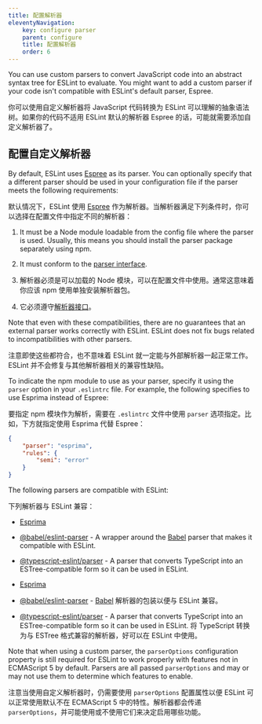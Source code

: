 ```yaml
---
title: 配置解析器
eleventyNavigation:
    key: configure parser
    parent: configure
    title: 配置解析器
    order: 6
---
```


You can use custom parsers to convert JavaScript code into an abstract syntax tree for ESLint to evaluate. You might want to add a custom parser if your code isn't compatible with ESLint's default parser, Espree.

你可以使用自定义解析器将 JavaScript 代码转换为 ESLint 可以理解的抽象语法树。如果你的代码不适用 ESLint 默认的解析器 Espree 的话，可能就需要添加自定义解析器了。

## 配置自定义解析器

By default, ESLint uses [Espree](https://github.com/eslint/espree) as its parser. You can optionally specify that a different parser should be used in your configuration file if the parser meets the following requirements:

默认情况下，ESLint 使用 [Espree](https://github.com/eslint/espree) 作为解析器。当解析器满足下列条件时，你可以选择在配置文件中指定不同的解析器：

1. It must be a Node module loadable from the config file where the parser is used. Usually, this means you should install the parser package separately using npm.
1. It must conform to the [parser interface](../../extend/custom-parsers).

1. 解析器必须是可以加载的 Node 模块，可以在配置文件中使用。通常这意味着你应该 npm 使用单独安装解析器包。
1. 它必须遵守[解析器接口](../../extend/custom-parsers)。

Note that even with these compatibilities, there are no guarantees that an external parser works correctly with ESLint. ESLint does not fix bugs related to incompatibilities with other parsers.

注意即使这些都符合，也不意味着 ESLint 就一定能与外部解析器一起正常工作。ESLint 并不会修复与其他解析器相关的兼容性缺陷。

To indicate the npm module to use as your parser, specify it using the `parser` option in your `.eslintrc` file. For example, the following specifies to use Esprima instead of Espree:

要指定 npm 模块作为解析，需要在 `.eslintrc` 文件中使用 `parser` 选项指定。比如，下方就指定使用 Esprima 代替 Espree：

```json
{
    "parser": "esprima",
    "rules": {
        "semi": "error"
    }
}
```

The following parsers are compatible with ESLint:

下列解析器与 ESLint 兼容：

* [Esprima](https://www.npmjs.com/package/esprima)
* [@babel/eslint-parser](https://www.npmjs.com/package/@babel/eslint-parser) - A wrapper around the [Babel](https://babeljs.io) parser that makes it compatible with ESLint.
* [@typescript-eslint/parser](https://www.npmjs.com/package/@typescript-eslint/parser) - A parser that converts TypeScript into an ESTree-compatible form so it can be used in ESLint.

* [Esprima](https://www.npmjs.com/package/esprima)
* [@babel/eslint-parser](https://www.npmjs.com/package/@babel/eslint-parser) - [Babel](https://babeljs.io) 解析器的包装以便与 ESLint 兼容。
* [@typescript-eslint/parser](https://www.npmjs.com/package/@typescript-eslint/parser) - A parser that converts TypeScript into an ESTree-compatible form so it can be used in ESLint. 将 TypeScript 转换为与 ESTree 格式兼容的解析器，好可以在 ESLint 中使用。

Note that when using a custom parser, the `parserOptions` configuration property is still required for ESLint to work properly with features not in ECMAScript 5 by default. Parsers are all passed `parserOptions` and may or may not use them to determine which features to enable.

注意当使用自定义解析器时，仍需要使用 `parserOptions` 配置属性以便 ESLint 可以正常使用默认不在 ECMAScript 5 中的特性。解析器都会传递 `parserOptions`，并可能使用或不使用它们来决定启用哪些功能。
